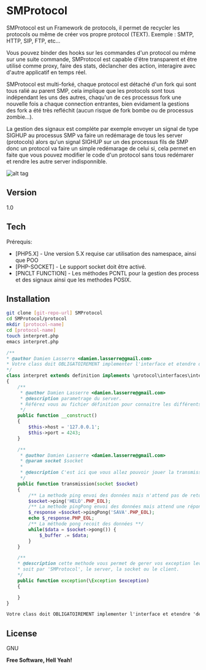 SMProtocol
=========

SMProtocol est un Framework de protocols, il permet de recycler les protocols ou même de créer vos propre protocol (TEXT).
Exemple : SMTP, HTTP, SIP, FTP, etc...

Vous pouvez binder des hooks sur les commandes d'un protocol ou même sur une suite commande, SMProtocol est capable d'être transparent et être utilisé comme proxy, faire des stats, déclancher des action, interagire avec d'autre applicatif en temps réel.

SMProtocol est multi-forké, chaque protocol est détaché d'un fork qui sont tous ralié au parent SMP, cela implique que les protocols sont tous indépendant les uns des autres, chaqu'un de ces processus fork une nouvelle fois a chaque connection entrantes, bien evidament la gestions des fork a été très refléchit (aucun risque de fork bombe ou de processus zombie...).

La gestion des signaux est compléte par exemple envoyer un signal de type SIGHUP au processus SMP va faire un redémarage de tous les server (protocols) alors qu'un signal SIGHUP sur un des processus fils de SMP donc un protocol va faire un simple redémarage de celui si, cela permet en faite que vous pouvez modifier le code d'un protocol sans tous redémarer et rendre les autre server indisponnible.


![alt tag](https://imagizer.imageshack.us/v2/899x424q90/819/ip2s.png)

Version
----

1.0

Tech
-----------

Prérequis:

* [PHP5.X] - Une version 5.X requise car utilisation des namespace, ainsi que POO
* [PHP-SOCKET] - Le support socket doit être activé.
* [PNCLT FUNCTION] - Les méthodes PCNTL pour la gestion des process et des signaux ainsi que les methodes POSIX.

Installation
--------------

```sh
git clone [git-repo-url] SMProtocol
cd SMProtocol/protocol
mkdir [protocol-name]
cd [protocol-name]
touch interpret.php
emacs interpret.php
```

```php
/**
* @author Damien Lasserre <damien.lasserre@gmail.com>
* Votre class doit OBLIGATOIREMENT implementer l'interface et etendre definition !
*/
class interpret extends definition implements \protocol\interfaces\interpret
{
    /**
     * @author Damien Lasserre <damien.lasserre@gmail.com>
     * @description parametrage du server.
     * Référez vous au fichier définition pour connaitre les différents parametres.
     */
    public function __construct()
    {
        $this->host = '127.0.0.1';
        $this->port = 4243;
    }

    /**
     * @author Damien Lasserre <damien.lasserre@gmail.com>
     * @param socket $socket
     *
     * @description C'est ici que vous allez pouvoir jouer la transmission.
     */
    public function transmission(socket $socket)
    {
        /** La methode ping envoi des données mais n'attend pas de retour. **/
        $socket->ping('HELO'.PHP_EOL);
        /** La methode pingPong envoi des données mais attend une réponse.**/
        $_response =$socket->pingPong('SAVA'.PHP_EOL);
        echo $_response.PHP_EOL;
        /** La méthode pong recoit des données **/
        while($data = $socket->pong()) {
            $_buffer .= $data;
        }
    }

    /**
    * @description cette methode vous permet de gerer vos exception levé par
    * soit par 'SMProtocol', le server, la socket ou le client.
    */
    public function exception(\Exception $exception)
    {

    }
}
```

```html
Votre class doit OBLIGATOIREMENT implementer l'interface et etendre 'definition' !
```


License
----

GNU


**Free Software, Hell Yeah!**
